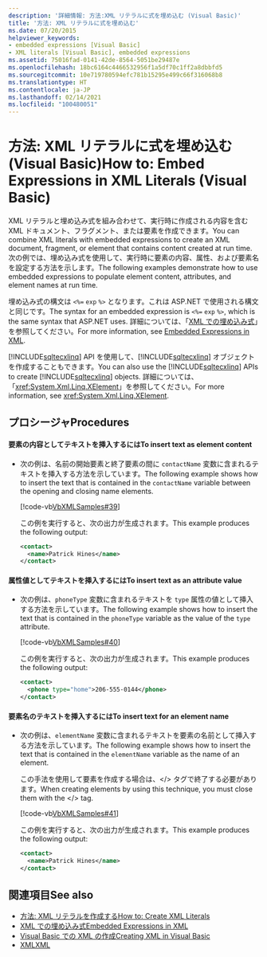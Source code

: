 ```yaml
---
description: '詳細情報: 方法:XML リテラルに式を埋め込む (Visual Basic)'
title: '方法: XML リテラルに式を埋め込む'
ms.date: 07/20/2015
helpviewer_keywords:
- embedded expressions [Visual Basic]
- XML literals [Visual Basic], embedded expressions
ms.assetid: 75016fad-0141-42de-8564-5051be29487e
ms.openlocfilehash: 18bc6164c4466532956f1a5df70c1ff2a8dbbfd5
ms.sourcegitcommit: 10e719780594efc781b15295e499c66f316068b8
ms.translationtype: HT
ms.contentlocale: ja-JP
ms.lasthandoff: 02/14/2021
ms.locfileid: "100480051"
---
```

# <a name="how-to-embed-expressions-in-xml-literals-visual-basic"></a><span data-ttu-id="1a00c-103">方法: XML リテラルに式を埋め込む (Visual Basic)</span><span class="sxs-lookup"><span data-stu-id="1a00c-103">How to: Embed Expressions in XML Literals (Visual Basic)</span></span>

<span data-ttu-id="1a00c-104">XML リテラルと埋め込み式を組み合わせて、実行時に作成される内容を含む XML ドキュメント、フラグメント、または要素を作成できます。</span><span class="sxs-lookup"><span data-stu-id="1a00c-104">You can combine XML literals with embedded expressions to create an XML document, fragment, or element that contains content created at run time.</span></span> <span data-ttu-id="1a00c-105">次の例では、埋め込み式を使用して、実行時に要素の内容、属性、および要素名を設定する方法を示します。</span><span class="sxs-lookup"><span data-stu-id="1a00c-105">The following examples demonstrate how to use embedded expressions to populate element content, attributes, and element names at run time.</span></span>  
  
 <span data-ttu-id="1a00c-106">埋め込み式の構文は `<%=` `exp` `%>` となります。これは ASP.NET で使用される構文と同じです。</span><span class="sxs-lookup"><span data-stu-id="1a00c-106">The syntax for an embedded expression is `<%=` `exp` `%>`, which is the same syntax that ASP.NET uses.</span></span> <span data-ttu-id="1a00c-107">詳細については、「[XML での埋め込み式](embedded-expressions-in-xml.md)」を参照してください。</span><span class="sxs-lookup"><span data-stu-id="1a00c-107">For more information, see [Embedded Expressions in XML](embedded-expressions-in-xml.md).</span></span>  
  
 <span data-ttu-id="1a00c-108">[!INCLUDE[sqltecxlinq](~/includes/sqltecxlinq-md.md)] API を使用して、[!INCLUDE[sqltecxlinq](~/includes/sqltecxlinq-md.md)] オブジェクトを作成することもできます。</span><span class="sxs-lookup"><span data-stu-id="1a00c-108">You can also use the [!INCLUDE[sqltecxlinq](~/includes/sqltecxlinq-md.md)] APIs to create [!INCLUDE[sqltecxlinq](~/includes/sqltecxlinq-md.md)] objects.</span></span> <span data-ttu-id="1a00c-109">詳細については、「<xref:System.Xml.Linq.XElement>」を参照してください。</span><span class="sxs-lookup"><span data-stu-id="1a00c-109">For more information, see <xref:System.Xml.Linq.XElement>.</span></span>  
  
## <a name="procedures"></a><span data-ttu-id="1a00c-110">プロシージャ</span><span class="sxs-lookup"><span data-stu-id="1a00c-110">Procedures</span></span>  
  
#### <a name="to-insert-text-as-element-content"></a><span data-ttu-id="1a00c-111">要素の内容としてテキストを挿入するには</span><span class="sxs-lookup"><span data-stu-id="1a00c-111">To insert text as element content</span></span>  
  
- <span data-ttu-id="1a00c-112">次の例は、名前の開始要素と終了要素の間に `contactName` 変数に含まれるテキストを挿入する方法を示しています。</span><span class="sxs-lookup"><span data-stu-id="1a00c-112">The following example shows how to insert the text that is contained in the `contactName` variable between the opening and closing name elements.</span></span>  
  
     [!code-vb[VbXMLSamples#39](~/samples/snippets/visualbasic/VS_Snippets_VBCSharp/VbXMLSamples/VB/XMLSamples14.vb#39)]  
  
     <span data-ttu-id="1a00c-113">この例を実行すると、次の出力が生成されます。</span><span class="sxs-lookup"><span data-stu-id="1a00c-113">This example produces the following output:</span></span>  
  
    ```xml  
    <contact>  
      <name>Patrick Hines</name>  
    </contact>  
    ```  
  
#### <a name="to-insert-text-as-an-attribute-value"></a><span data-ttu-id="1a00c-114">属性値としてテキストを挿入するには</span><span class="sxs-lookup"><span data-stu-id="1a00c-114">To insert text as an attribute value</span></span>  
  
- <span data-ttu-id="1a00c-115">次の例は、`phoneType` 変数に含まれるテキストを `type` 属性の値として挿入する方法を示しています。</span><span class="sxs-lookup"><span data-stu-id="1a00c-115">The following example shows how to insert the text that is contained in the `phoneType` variable as the value of the `type` attribute.</span></span>  
  
     [!code-vb[VbXMLSamples#40](~/samples/snippets/visualbasic/VS_Snippets_VBCSharp/VbXMLSamples/VB/XMLSamples14.vb#40)]  
  
     <span data-ttu-id="1a00c-116">この例を実行すると、次の出力が生成されます。</span><span class="sxs-lookup"><span data-stu-id="1a00c-116">This example produces the following output:</span></span>  
  
    ```xml  
    <contact>  
      <phone type="home">206-555-0144</phone>  
    </contact>  
    ```  
  
#### <a name="to-insert-text-for-an-element-name"></a><span data-ttu-id="1a00c-117">要素名のテキストを挿入するには</span><span class="sxs-lookup"><span data-stu-id="1a00c-117">To insert text for an element name</span></span>  
  
- <span data-ttu-id="1a00c-118">次の例は、`elementName` 変数に含まれるテキストを要素の名前として挿入する方法を示しています。</span><span class="sxs-lookup"><span data-stu-id="1a00c-118">The following example shows how to insert the text that is contained in the `elementName` variable as the name of an element.</span></span>  
  
     <span data-ttu-id="1a00c-119">この手法を使用して要素を作成する場合は、\</> タグで終了する必要があります。</span><span class="sxs-lookup"><span data-stu-id="1a00c-119">When creating elements by using this technique, you must close them with the \</> tag.</span></span>  
  
     [!code-vb[VbXMLSamples#41](~/samples/snippets/visualbasic/VS_Snippets_VBCSharp/VbXMLSamples/VB/XMLSamples14.vb#41)]  
  
     <span data-ttu-id="1a00c-120">この例を実行すると、次の出力が生成されます。</span><span class="sxs-lookup"><span data-stu-id="1a00c-120">This example produces the following output:</span></span>  
  
    ```xml  
    <contact>  
      <name>Patrick Hines</name>  
    </contact>  
    ```  
  
## <a name="see-also"></a><span data-ttu-id="1a00c-121">関連項目</span><span class="sxs-lookup"><span data-stu-id="1a00c-121">See also</span></span>

- [<span data-ttu-id="1a00c-122">方法: XML リテラルを作成する</span><span class="sxs-lookup"><span data-stu-id="1a00c-122">How to: Create XML Literals</span></span>](how-to-create-xml-literals.md)
- [<span data-ttu-id="1a00c-123">XML での埋め込み式</span><span class="sxs-lookup"><span data-stu-id="1a00c-123">Embedded Expressions in XML</span></span>](embedded-expressions-in-xml.md)
- [<span data-ttu-id="1a00c-124">Visual Basic での XML の作成</span><span class="sxs-lookup"><span data-stu-id="1a00c-124">Creating XML in Visual Basic</span></span>](creating-xml.md)
- [<span data-ttu-id="1a00c-125">XML</span><span class="sxs-lookup"><span data-stu-id="1a00c-125">XML</span></span>](index.md)
